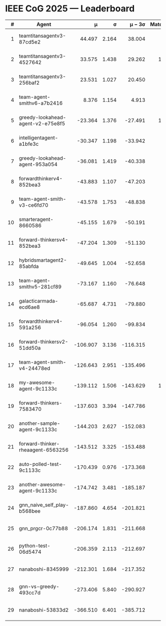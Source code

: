 # IEEE CoG 2025 — Leaderboard

| # | Agent | μ | σ | μ − 3σ | Matches | Updated |
|---:|---|---:|---:|---:|---:|---|
| 1 | teamtitansagentv3-87cd5e2 | 44.497 | 2.164 | 38.004 | 918 | 2025-08-17 18:28 |
| 2 | teamtitansagentv3-4527642 | 33.575 | 1.438 | 29.262 | 1020 | 2025-08-17 18:28 |
| 3 | teamtitansagentv3-256baf2 | 23.531 | 1.027 | 20.450 | 938 | 2025-08-17 18:28 |
| 4 | team-agent-smithv6-a7b2416 | 8.376 | 1.154 | 4.913 | 800 | 2025-08-17 18:28 |
| 5 | greedy-lookahead-agent-v2-e75e8f5 | -23.364 | 1.376 | -27.491 | 1060 | 2025-08-17 18:28 |
| 6 | intelligentagent-a1bfe3c | -30.347 | 1.198 | -33.942 | 759 | 2025-08-17 18:28 |
| 7 | greedy-lookahead-agent-953a054 | -36.081 | 1.419 | -40.338 | 720 | 2025-08-17 18:28 |
| 8 | forwardthinkerv4-852bea3 | -43.883 | 1.107 | -47.203 | 676 | 2025-08-17 18:28 |
| 9 | team-agent-smith-v3-ce6fd70 | -43.578 | 1.753 | -48.838 | 800 | 2025-08-17 18:28 |
| 10 | smarteragent-8660586 | -45.155 | 1.679 | -50.191 | 648 | 2025-08-17 18:28 |
| 11 | forward-thinkersv4-852bea3 | -47.204 | 1.309 | -51.130 | 734 | 2025-08-17 18:28 |
| 12 | hybridsmartagent2-85abfda | -49.645 | 1.004 | -52.658 | 806 | 2025-08-17 18:28 |
| 13 | team-agent-smithv5-281cf89 | -73.167 | 1.160 | -76.648 | 820 | 2025-08-17 18:28 |
| 14 | galacticarmada-ecd6ae8 | -65.687 | 4.731 | -79.880 | 980 | 2025-08-17 18:28 |
| 15 | forwardthinkerv4-591a256 | -96.054 | 1.260 | -99.834 | 785 | 2025-08-17 18:28 |
| 16 | forward-thinkersv2-51dd50a | -106.907 | 3.136 | -116.315 | 856 | 2025-08-17 18:28 |
| 17 | team-agent-smith-v4-24478ed | -126.643 | 2.951 | -135.496 | 820 | 2025-08-17 18:28 |
| 18 | my-awesome-agent-9c1133c | -139.112 | 1.506 | -143.629 | 1060 | 2025-08-17 18:28 |
| 19 | forward-thinkers-7583470 | -137.603 | 3.394 | -147.786 | 640 | 2025-08-17 18:28 |
| 20 | another-sample-agent-9c1133c | -144.203 | 2.627 | -152.083 | 800 | 2025-08-17 18:28 |
| 21 | forward-thinker-rheaagent-6563256 | -143.512 | 3.325 | -153.488 | 796 | 2025-08-17 18:28 |
| 22 | auto-polled-test-9c1133c | -170.439 | 0.976 | -173.368 | 760 | 2025-08-17 18:28 |
| 23 | another-awesome-agent-9c1133c | -174.742 | 3.481 | -185.187 | 760 | 2025-08-17 18:28 |
| 24 | gnn_naive_self_play-b568bee | -187.860 | 4.654 | -201.821 | 740 | 2025-08-17 18:28 |
| 25 | gnn_prgcr-0c77b88 | -206.174 | 1.831 | -211.668 | 860 | 2025-08-17 18:28 |
| 26 | python-test-06d5474 | -206.359 | 2.113 | -212.697 | 640 | 2025-08-17 18:28 |
| 27 | nanaboshi-8345999 | -212.301 | 1.684 | -217.352 | 720 | 2025-08-17 18:28 |
| 28 | gnn-vs-greedy-493cc7d | -273.406 | 5.840 | -290.927 | 880 | 2025-08-17 18:28 |
| 29 | nanaboshi-53833d2 | -366.510 | 6.401 | -385.712 | 760 | 2025-08-17 18:28 |
